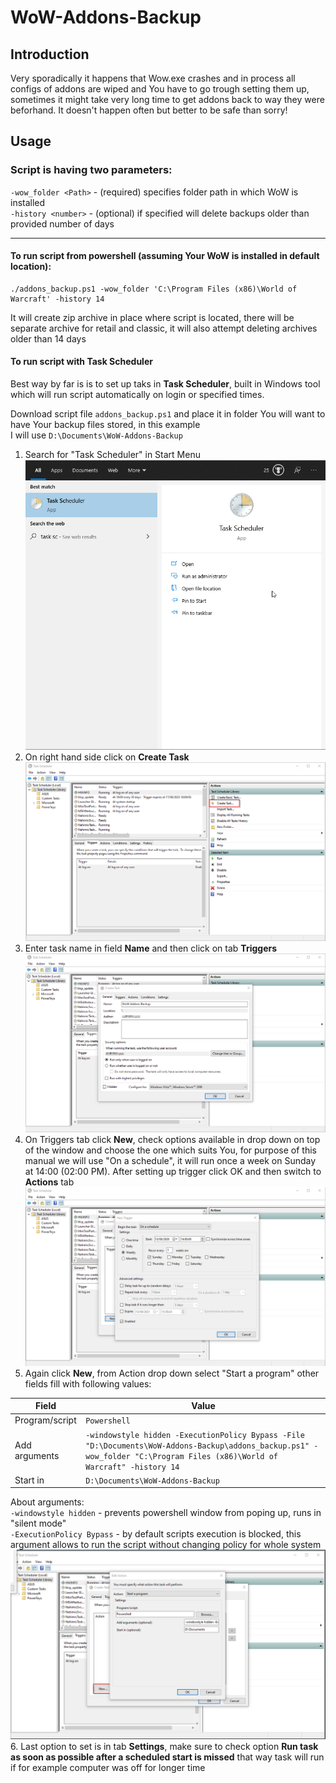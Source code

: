 # WoW-Addons-Backup


Introduction
------------
Very sporadically it happens that Wow.exe crashes and in process all configs of 
addons are wiped and You have to go trough setting them up, sometimes it might 
take very long time to get addons back to way they were beforhand. It doesn't happen often
but better to be safe than sorry!


Usage
-----
### Script is having two parameters:
`-wow_folder <Path>` - (required) specifies folder path in which WoW is installed  
`-history <number>` - (optional) if specified will delete backups older than provided number of days

---------
#### To run script from powershell (assuming Your WoW is installed in default location):  

    ./addons_backup.ps1 -wow_folder 'C:\Program Files (x86)\World of Warcraft' -history 14

It will create zip archive in place where script is located, there will be separate archive for retail and classic, it will also attempt deleting archives older than 14 days

#### To run script with Task Scheduler

Best way by far is is to set up taks in **Task Scheduler**, built in Windows tool which will run script automatically on login or specified times.

Download script file `addons_backup.ps1` and place it in folder You will want to have Your backup files stored, in this example  
I will use `D:\Documents\WoW-Addons-Backup`

1. Search for "Task Scheduler" in Start Menu
![Image1](https://github.com/Sinirlan/WoW-Addons-Backup/blob/master/images/1.png)
2. On right hand side click on **Create Task**
![Image2](https://github.com/Sinirlan/WoW-Addons-Backup/blob/master/images/2.png)
3. Enter task name in field **Name** and then click on tab **Triggers**
![Image3](https://github.com/Sinirlan/WoW-Addons-Backup/blob/master/images/3.png)
4. On Triggers tab click **New**, check options available in drop down on top of the window and choose the one which suits You, 
for purpose of this manual we will use "On a schedule", it will run once a week on Sunday at 14:00 (02:00 PM). After setting up trigger click OK and then switch to **Actions** tab
![Image5](https://github.com/Sinirlan/WoW-Addons-Backup/blob/master/images/5.png)
5. Again click **New**, from Action drop down select "Start a program" other fields fill with following values:


| Field   |      Value      |
|----------|-------------|
| Program/script |  `Powershell` |
| Add arguments | `-windowstyle hidden -ExecutionPolicy Bypass -File "D:\Documents\WoW-Addons-Backup\addons_backup.ps1" -wow_folder "C:\Program Files (x86)\World of Warcraft" -history 14`  |
| Start in | `D:\Documents\WoW-Addons-Backup` |

About arguments:  
`-windowstyle hidden` - prevents powershell window from poping up, runs in "silent mode"  
`-ExecutionPolicy Bypass` - by default scripts execution is blocked, this argument allows to run the script without changing policy for whole system
![Image7](https://github.com/Sinirlan/WoW-Addons-Backup/blob/master/images/7.png)
6. Last option to set is in tab **Settings**, make sure to check option **Run task as soon as possible after a scheduled start is missed** that way task will run if for example computer was off for longer time
